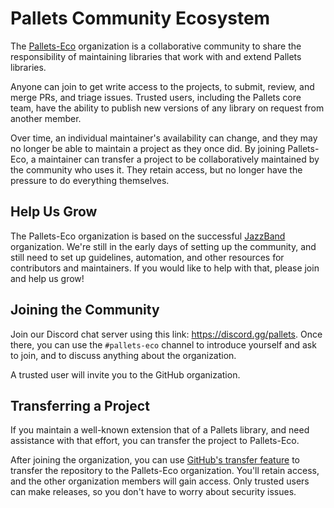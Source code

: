 # Pallets Community Ecosystem

The [Pallets-Eco] organization is a collaborative community to share the
responsibility of maintaining libraries that work with and extend Pallets
libraries.

[Pallets-Eco]: https://github.com/pallets-eco/

Anyone can join to get write access to the projects, to submit, review, and
merge PRs, and triage issues. Trusted users, including the Pallets core team,
have the ability to publish new versions of any library on request from another
member.

Over time, an individual maintainer's availability can change, and they may no
longer be able to maintain a project as they once did. By joining Pallets-Eco, a
maintainer can transfer a project to be collaboratively maintained by the
community who uses it. They retain access, but no longer have the pressure to do
everything themselves.

## Help Us Grow

The Pallets-Eco organization is based on the successful [JazzBand]
organization. We're still in the early days of setting up the community, and
still need to set up guidelines, automation, and other resources for
contributors and maintainers. If you would like to help with that, please join
and help us grow!

[JazzBand]: https://jazzband.co/

## Joining the Community

Join our Discord chat server using this link: <https://discord.gg/pallets>. Once
there, you can use the `#pallets-eco` channel to introduce yourself and ask to
join, and to discuss anything about the organization.

A trusted user will invite you to the GitHub organization.

## Transferring a Project

If you maintain a well-known extension that of a Pallets library, and need
assistance with that effort, you can transfer the project to Pallets-Eco.

After joining the organization, you can use [GitHub's transfer feature] to
transfer the repository to the Pallets-Eco organization. You'll retain access,
and the other organization members will gain access. Only trusted users can make
releases, so you don't have to worry about security issues.

[GitHub's transfer feature]: https://docs.github.com/en/repositories/creating-and-managing-repositories/transferring-a-repository
